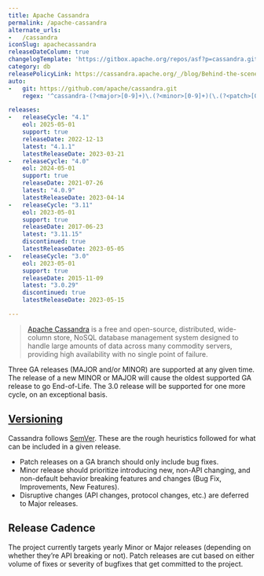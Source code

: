 ```yaml
---
title: Apache Cassandra
permalink: /apache-cassandra
alternate_urls:
-   /cassandra
iconSlug: apachecassandra
releaseDateColumn: true
changelogTemplate: 'https://gitbox.apache.org/repos/asf?p=cassandra.git;a=blob_plain;f=NEWS.txt;hb=refs/tags/cassandra-__LATEST__'
category: db
releasePolicyLink: https://cassandra.apache.org/_/blog/Behind-the-scenes-of-an-Apache-Cassandra-Release.html
auto:
-   git: https://github.com/apache/cassandra.git
    regex: '^cassandra-(?<major>[0-9]+)\.(?<minor>[0-9]+)(\.(?<patch>[0-9]+))?$'

releases:
-   releaseCycle: "4.1"
    eol: 2025-05-01
    support: true
    releaseDate: 2022-12-13
    latest: "4.1.1"
    latestReleaseDate: 2023-03-21
-   releaseCycle: "4.0"
    eol: 2024-05-01
    support: true
    releaseDate: 2021-07-26
    latest: "4.0.9"
    latestReleaseDate: 2023-04-14
-   releaseCycle: "3.11"
    eol: 2023-05-01
    support: true
    releaseDate: 2017-06-23
    latest: "3.11.15"
    discontinued: true
    latestReleaseDate: 2023-05-05
-   releaseCycle: "3.0"
    eol: 2023-05-01
    support: true
    releaseDate: 2015-11-09
    latest: "3.0.29"
    discontinued: true
    latestReleaseDate: 2023-05-15

---
```


> [Apache Cassandra](https://cassandra.apache.org) is a free and open-source, distributed, wide-column store, NoSQL database management system designed to handle large amounts of data across many commodity servers, providing high availability with no single point of failure.

Three GA releases (MAJOR and/or MINOR) are supported at any given time. The release of a new MINOR or MAJOR will cause the oldest supported GA release to go End-of-Life. The 3.0 release will be supported for one more cycle, on an exceptional basis.

## [Versioning](https://cassandra.apache.org/_/blog/Behind-the-scenes-of-an-Apache-Cassandra-Release.html)

Cassandra follows [SemVer](https://semver.org/). These are the rough heuristics followed for what can be included in a given release.

* Patch releases on a GA branch should only include bug fixes.
* Minor release should prioritize introducing new, non-API changing, and non-default behavior breaking features and changes (Bug Fix, Improvements, New Features).
* Disruptive changes (API changes, protocol changes, etc.) are deferred to Major releases.

## Release Cadence

The project currently targets yearly Minor or Major releases (depending on whether they’re API breaking or not). Patch releases are cut based on either volume of fixes or severity of bugfixes that get committed to the project.
